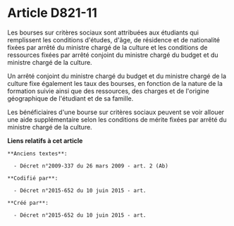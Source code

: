 # Article D821-11

Les bourses sur critères sociaux sont attribuées aux étudiants qui remplissent les conditions d'études, d'âge, de résidence
et de nationalité fixées par arrêté du ministre chargé de la culture et les conditions de ressources fixées par arrêté
conjoint du ministre chargé du budget et du ministre chargé de la culture.

Un arrêté conjoint du ministre chargé du budget et du ministre chargé de la culture fixe également les taux des bourses, en
fonction de la nature de la formation suivie ainsi que des ressources, des charges et de l'origine géographique de l'étudiant
et de sa famille.

Les bénéficiaires d'une bourse sur critères sociaux peuvent se voir allouer une aide supplémentaire selon les conditions de
mérite fixées par arrêté du ministre chargé de la culture.

**Liens relatifs à cet article**

	**Anciens textes**:

	  - Décret n°2009-337 du 26 mars 2009 - art. 2 (Ab)

	**Codifié par**:

	  - Décret n°2015-652 du 10 juin 2015 - art.

	**Créé par**:

	  - Décret n°2015-652 du 10 juin 2015 - art.
